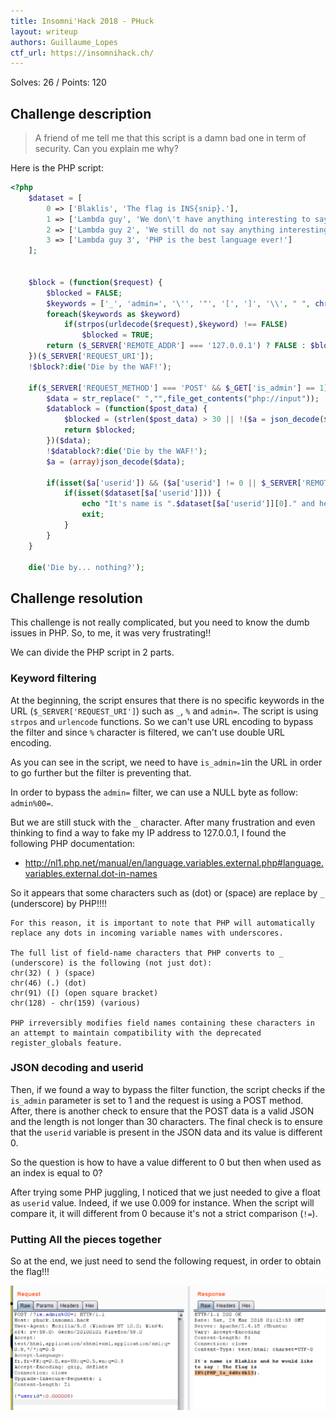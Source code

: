 ```yaml
---
title: Insomni'Hack 2018 - PHuck
layout: writeup
authors: Guillaume_Lopes
ctf_url: https://insomnihack.ch/
---
```

Solves: 26 / Points: 120


## Challenge description
> A friend of me tell me that this script is a damn bad one in term of security.
> Can you explain me why? 

Here is the PHP script:
```php
<?php
	$dataset = [
		0 => ['Blaklis', 'The flag is INS{snip}.'],
		1 => ['Lambda guy', 'We don\'t have anything interesting to say'],
		2 => ['Lambda guy 2', 'We still do not say anything interesting'],
		3 => ['Lambda guy 3', 'PHP is the best language ever!']
	];


	$block = (function($request) {
		$blocked = FALSE;
		$keywords = ['_', 'admin=', '\'', '"', '[', ']', '\\', " ", chr(9),chr(10),chr(11),chr(12),chr(13),chr(133),chr(160),"%"];
		foreach($keywords as $keyword)
			if(strpos(urldecode($request),$keyword) !== FALSE)
				$blocked = TRUE;
		return ($_SERVER['REMOTE_ADDR'] === '127.0.0.1') ? FALSE : $blocked;
	})($_SERVER['REQUEST_URI']);
	!$block?:die('Die by the WAF!');
	
	if($_SERVER['REQUEST_METHOD'] === 'POST' && $_GET['is_admin'] == 1) {
		$data = str_replace(" ","",file_get_contents("php://input"));
		$datablock = (function($post_data) {
			$blocked = (strlen($post_data) > 30 || !($a = json_decode($post_data)));
			return $blocked;
		})($data);
		!$datablock?:die('Die by the WAF!');
		$a = (array)json_decode($data);

		if(isset($a['userid']) && ($a['userid'] != 0 || $_SERVER['REMOTE_ADDR'] === '127.0.0.1')) {
			if(isset($dataset[$a['userid']])) {
				echo "It's name is ".$dataset[$a['userid']][0]." and he would like to say : ".$dataset[$a['userid']][1];
				exit;
			}
		}
	}

	die('Die by... nothing?');
```



## Challenge resolution

This challenge is not really complicated, but you need to know the dumb issues in PHP. So, to me, it was very frustrating!!

We can divide the PHP script in 2 parts.

### Keyword filtering


At the beginning, the script ensures that there is no specific keywords in the URL (`$_SERVER['REQUEST_URI']`) such as `_`, `%` and `admin=`.
The script is using `strpos` and `urlencode` functions. So we can't use URL encoding to bypass the filter and since `%` character is filtered, we can't use double URL encoding.

As you can see in the script, we need to have `is_admin=1`in the URL in order to go further but the filter is preventing that.

In order to bypass the `admin=` filter, we can use a NULL byte as follow: `admin%00=`.

But we are still stuck with the `_` character. After many frustration and even thinking to find a way to fake my IP address to 127.0.0.1, I found the following PHP documentation:

* http://nl1.php.net/manual/en/language.variables.external.php#language.variables.external.dot-in-names

So it appears that some characters such as (dot) or (space) are replace by `_` (underscore) by PHP!!!!
```doc
For this reason, it is important to note that PHP will automatically replace any dots in incoming variable names with underscores. 

The full list of field-name characters that PHP converts to _ (underscore) is the following (not just dot):
chr(32) ( ) (space)
chr(46) (.) (dot)
chr(91) ([) (open square bracket)
chr(128) - chr(159) (various)

PHP irreversibly modifies field names containing these characters in an attempt to maintain compatibility with the deprecated register_globals feature.
```


### JSON decoding and userid


Then, if we found a way to bypass the filter function, the script checks if the `is_admin` parameter is set to 1 and the request is using a POST method.
After, there is another check to ensure that the POST data is a valid JSON and the length is not longer than 30 characters.
The final check is to ensure that the `userid` variable is present in the JSON data and its value is different 0.

So the question is how to have a value different to 0 but then when used as an index is equal to 0? 

After trying some PHP juggling, I noticed that we just needed to give a float as `userid` value.
Indeed, if we use 0.009 for instance. When the script will compare it, it will different from 0 because it's not a strict comparison (`!=`).


### Putting All the pieces together
So at the end, we just need to send the following request, in order to obtain the flag!!!

![Flag](/assets/phuck-flag.png)


